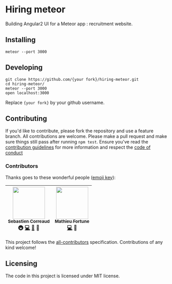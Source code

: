 # Hiring meteor

Building Angular2 UI for a Meteor app : recruitment website.

## Installing

```shell
meteor --port 3000
```

## Developing

```shell
git clone https://github.com/{your fork}/hiring-meteor.git
cd hiring-meteor/
meteor --port 3000
open localhost:3000
```

Replace `{your fork}` by your github username.

## Contributing

If you'd like to contribute, please fork the repository and use a feature
branch. All contributions are welcome. Please make a pull request and make sure things still pass after running `npm test`.
Ensure you've read the [contribution guidelines](CONTRIBUTING.md) for more information and respect the [code of conduct](CODE_OF_CONDUCT.md)

### Contributors

Thanks goes to these wonderful people ([emoji key](https://github.com/kentcdodds/all-contributors#emoji-key)):

<!-- ALL-CONTRIBUTORS-LIST:START - Do not remove or modify this section -->
| [<img src="https://avatars3.githubusercontent.com/u/2276944?v=3" width="100px;"/><br /><sub>Sebastien Correaud</sub>](http://twitter.com/iTweetScor)<br />🚇 [💻](https://github.com/iGitScor/hiring-meteor/commits?author=iGitScor) [📖](https://github.com/iGitScor/hiring-meteor/commits?author=iGitScor) 🎨 | [<img src="https://avatars1.githubusercontent.com/u/10495362?v=3" width="100px;"/><br /><sub>Mathieu Fortune</sub>](https://github.com/MathieuFortune)<br />[💻](https://github.com/iGitScor/hiring-meteor/commits?author=MathieuFortune) 🎨 |
| :---: | :---: |
<!-- ALL-CONTRIBUTORS-LIST:END -->

This project follows the [all-contributors](https://github.com/kentcdodds/all-contributors) specification. Contributions of any kind welcome!

## Licensing

The code in this project is licensed under MIT license.
